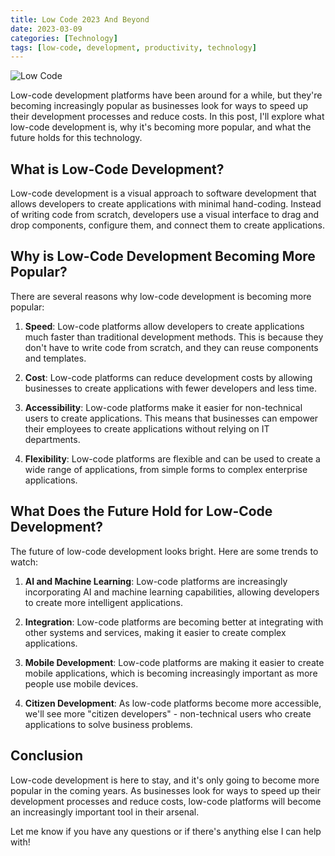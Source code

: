 ```yaml
---
title: Low Code 2023 And Beyond
date: 2023-03-09
categories: [Technology]
tags: [low-code, development, productivity, technology]
---
```


![Low Code](/assets/img/lowcode.avif)

Low-code development platforms have been around for a while, but they're becoming increasingly popular as businesses look for ways to speed up their development processes and reduce costs. In this post, I'll explore what low-code development is, why it's becoming more popular, and what the future holds for this technology.

## What is Low-Code Development?

Low-code development is a visual approach to software development that allows developers to create applications with minimal hand-coding. Instead of writing code from scratch, developers use a visual interface to drag and drop components, configure them, and connect them to create applications.

## Why is Low-Code Development Becoming More Popular?

There are several reasons why low-code development is becoming more popular:

1. **Speed**: Low-code platforms allow developers to create applications much faster than traditional development methods. This is because they don't have to write code from scratch, and they can reuse components and templates.

2. **Cost**: Low-code platforms can reduce development costs by allowing businesses to create applications with fewer developers and less time.

3. **Accessibility**: Low-code platforms make it easier for non-technical users to create applications. This means that businesses can empower their employees to create applications without relying on IT departments.

4. **Flexibility**: Low-code platforms are flexible and can be used to create a wide range of applications, from simple forms to complex enterprise applications.

## What Does the Future Hold for Low-Code Development?

The future of low-code development looks bright. Here are some trends to watch:

1. **AI and Machine Learning**: Low-code platforms are increasingly incorporating AI and machine learning capabilities, allowing developers to create more intelligent applications.

2. **Integration**: Low-code platforms are becoming better at integrating with other systems and services, making it easier to create complex applications.

3. **Mobile Development**: Low-code platforms are making it easier to create mobile applications, which is becoming increasingly important as more people use mobile devices.

4. **Citizen Development**: As low-code platforms become more accessible, we'll see more "citizen developers" - non-technical users who create applications to solve business problems.

## Conclusion

Low-code development is here to stay, and it's only going to become more popular in the coming years. As businesses look for ways to speed up their development processes and reduce costs, low-code platforms will become an increasingly important tool in their arsenal.

Let me know if you have any questions or if there's anything else I can help with! 
